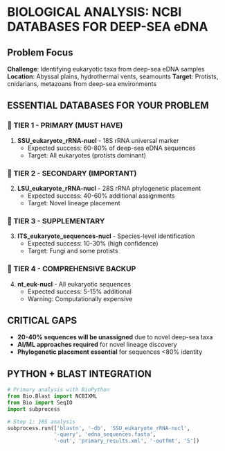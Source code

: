 # BIOLOGICAL ANALYSIS: NCBI DATABASES FOR DEEP-SEA eDNA

## Problem Focus
**Challenge**: Identifying eukaryotic taxa from deep-sea eDNA samples
**Location**: Abyssal plains, hydrothermal vents, seamounts
**Target**: Protists, cnidarians, metazoans from deep-sea environments

## ESSENTIAL DATABASES FOR YOUR PROBLEM

### 🎯 TIER 1 - PRIMARY (MUST HAVE)
1. **SSU_eukaryote_rRNA-nucl** - 18S rRNA universal marker
   - Expected success: 60-80% of deep-sea eDNA sequences
   - Target: All eukaryotes (protists dominant)

### 🎯 TIER 2 - SECONDARY (IMPORTANT)
2. **LSU_eukaryote_rRNA-nucl** - 28S rRNA phylogenetic placement
   - Expected success: 40-60% additional assignments
   - Target: Novel lineage placement

### 🎯 TIER 3 - SUPPLEMENTARY
3. **ITS_eukaryote_sequences-nucl** - Species-level identification
   - Expected success: 10-30% (high confidence)
   - Target: Fungi and some protists

### 🎯 TIER 4 - COMPREHENSIVE BACKUP
4. **nt_euk-nucl** - All eukaryotic sequences
   - Expected success: 5-15% additional
   - Warning: Computationally expensive

## CRITICAL GAPS
- **20-40% sequences will be unassigned** due to novel deep-sea taxa
- **AI/ML approaches required** for novel lineage discovery
- **Phylogenetic placement essential** for sequences <80% identity

## PYTHON + BLAST INTEGRATION
```python
# Primary analysis with BioPython
from Bio.Blast import NCBIXML
from Bio import SeqIO
import subprocess

# Step 1: 18S analysis
subprocess.run(['blastn', '-db', 'SSU_eukaryote_rRNA-nucl', 
               '-query', 'edna_sequences.fasta',
               '-out', 'primary_results.xml', '-outfmt', '5'])
```
